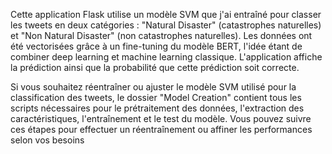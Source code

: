 Cette application Flask utilise un modèle SVM que j'ai entraîné pour classer les tweets en deux catégories : "Natural Disaster" (catastrophes naturelles) et "Non Natural Disaster" (non catastrophes naturelles). Les données ont été vectorisées grâce à un fine-tuning du modèle BERT, l'idée étant de combiner deep learning et machine learning classique. L'application affiche la prédiction ainsi que la probabilité que cette prédiction soit correcte. 

Si vous souhaitez réentraîner ou ajuster le modèle SVM utilisé pour la classification des tweets, le dossier "Model Creation" contient tous les scripts nécessaires pour le prétraitement des données, l'extraction des caractéristiques, l'entraînement et le test du modèle. Vous pouvez suivre ces étapes pour effectuer un réentraînement ou affiner les performances selon vos besoins
